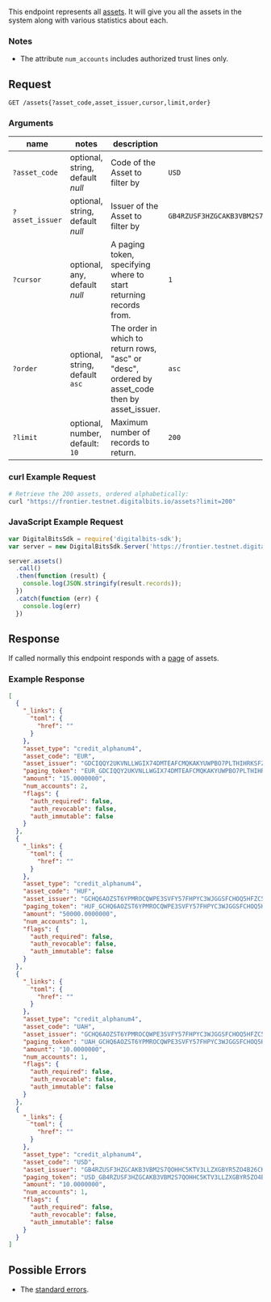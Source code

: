 This endpoint represents all [assets](https://developers.digitalbits.io/reference/go/services/frontier/internal/docs/reference/resources/asset).
It will give you all the assets in the system along with various statistics about each.

### Notes
- The attribute `num_accounts` includes authorized trust lines only.

## Request

```
GET /assets{?asset_code,asset_issuer,cursor,limit,order}
```

### Arguments

| name | notes | description | example |
| ---- | ----- | ----------- | ------- |
| `?asset_code` | optional, string, default _null_ | Code of the Asset to filter by | `USD` |
| `?asset_issuer` | optional, string, default _null_ | Issuer of the Asset to filter by | `GB4RZUSF3HZGCAKB3VBM2S7QOHHC5KTV3LLZXGBYR5ZO4B26CKHFZTSZ` |
| `?cursor` | optional, any, default _null_ | A paging token, specifying where to start returning records from. | `1` |
| `?order` | optional, string, default `asc` | The order in which to return rows, "asc" or "desc", ordered by asset_code then by asset_issuer. | `asc` |
| `?limit` | optional, number, default: `10` | Maximum number of records to return. | `200` |

### curl Example Request

```sh
# Retrieve the 200 assets, ordered alphabetically:
curl "https://frontier.testnet.digitalbits.io/assets?limit=200"
```

### JavaScript Example Request

```javascript
var DigitalBitsSdk = require('digitalbits-sdk');
var server = new DigitalBitsSdk.Server('https://frontier.testnet.digitalbits.io');

server.assets()
  .call()
  .then(function (result) {
    console.log(JSON.stringify(result.records));
  })
  .catch(function (err) {
    console.log(err)
  })
```

## Response

If called normally this endpoint responds with a [page](https://developers.digitalbits.io/reference/go/services/frontier/internal/docs/reference/resources/page) of assets.

### Example Response

```json
[
  {
    "_links": {
      "toml": {
        "href": ""
      }
    },
    "asset_type": "credit_alphanum4",
    "asset_code": "EUR",
    "asset_issuer": "GDCIQQY2UKVNLLWGIX74DMTEAFCMQKAKYUWPBO7PLTHIHRKSFZN7V2FC",
    "paging_token": "EUR_GDCIQQY2UKVNLLWGIX74DMTEAFCMQKAKYUWPBO7PLTHIHRKSFZN7V2FC_credit_alphanum4",
    "amount": "15.0000000",
    "num_accounts": 2,
    "flags": {
      "auth_required": false,
      "auth_revocable": false,
      "auth_immutable": false
    }
  },
  {
    "_links": {
      "toml": {
        "href": ""
      }
    },
    "asset_type": "credit_alphanum4",
    "asset_code": "HUF",
    "asset_issuer": "GCHQ6AOZST6YPMROCQWPE3SVFY57FHPYC3WJGGSFCHOQ5HFZC5HSHQYK",
    "paging_token": "HUF_GCHQ6AOZST6YPMROCQWPE3SVFY57FHPYC3WJGGSFCHOQ5HFZC5HSHQYK_credit_alphanum4",
    "amount": "50000.0000000",
    "num_accounts": 1,
    "flags": {
      "auth_required": false,
      "auth_revocable": false,
      "auth_immutable": false
    }
  },
  {
    "_links": {
      "toml": {
        "href": ""
      }
    },
    "asset_type": "credit_alphanum4",
    "asset_code": "UAH",
    "asset_issuer": "GCHQ6AOZST6YPMROCQWPE3SVFY57FHPYC3WJGGSFCHOQ5HFZC5HSHQYK",
    "paging_token": "UAH_GCHQ6AOZST6YPMROCQWPE3SVFY57FHPYC3WJGGSFCHOQ5HFZC5HSHQYK_credit_alphanum4",
    "amount": "10.0000000",
    "num_accounts": 1,
    "flags": {
      "auth_required": false,
      "auth_revocable": false,
      "auth_immutable": false
    }
  },
  {
    "_links": {
      "toml": {
        "href": ""
      }
    },
    "asset_type": "credit_alphanum4",
    "asset_code": "USD",
    "asset_issuer": "GB4RZUSF3HZGCAKB3VBM2S7QOHHC5KTV3LLZXGBYR5ZO4B26CKHFZTSZ",
    "paging_token": "USD_GB4RZUSF3HZGCAKB3VBM2S7QOHHC5KTV3LLZXGBYR5ZO4B26CKHFZTSZ_credit_alphanum4",
    "amount": "10.0000000",
    "num_accounts": 1,
    "flags": {
      "auth_required": false,
      "auth_revocable": false,
      "auth_immutable": false
    }
  }
]
```

## Possible Errors

- The [standard errors](https://developers.digitalbits.io/reference/go/services/frontier/internal/docs/reference/errors#standard-errors).
